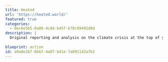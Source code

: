```yaml
---
title: Heated
url: 'https://heated.world/'
featured: true
categories:
  - 0ec6e5b5-0a80-4c8d-b45f-b78c99492d8d
description: |
  Original reporting and analysis on the climate crisis at the top of your inbox every morning, Monday through Thursday. News should arm you with the knowledge you need to effectively fight this crisis.
  
blueprint: action
id: a9a0e167-8bb7-4a87-b41e-7a091142afb2
---
```


